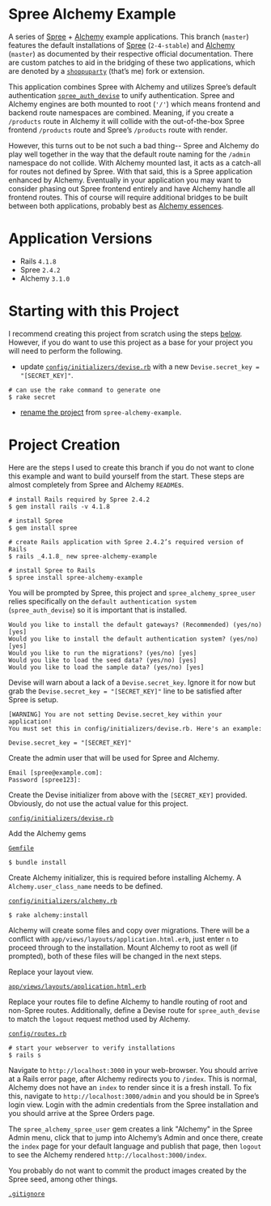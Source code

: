 # Spree Alchemy Example

A series of [Spree](https://github.com/spree/spree) + [Alchemy](https://github.com/AlchemyCMS/alchemy_cms) example applications. This branch (`master`) features the default installations of [Spree](https://github.com/spree/spree/tree/2-4-stable) (`2-4-stable`) and [Alchemy](https://github.com/AlchemyCMS/alchemy_cms) (`master`) as documented by their respective official documentation. There are custom patches to aid in the bridging of these two applications, which are denoted by a [`shoppuparty`](https://github.com/shoppuparty) (that’s me) fork or extension.

This application combines Spree with Alchemy and utilizes Spree’s default authentication [`spree_auth_devise`](https://github.com/spree/spree_auth_devise) to unify authentication. Spree and Alchemy engines are both mounted to root (`'/'`) which means frontend and backend route namespaces are combined. Meaning, if you create a `/products` route in Alchemy it will collide with the out-of-the-box Spree frontend `/products` route and Spree’s `/products` route with render.

However, this turns out to be not such a bad thing-- Spree and Alchemy do play well together in the way that the default route naming for the `/admin` namespace do not collide. With Alchemy mounted last, it acts as a catch-all for routes not defined by Spree. With that said, this is a Spree application enhanced by Alchemy. Eventually in your application you may want to consider phasing out Spree frontend entirely and have Alchemy handle all frontend routes. This of course will require additional bridges to be built between both applications, probably best as [Alchemy essences](http://guides.alchemy-cms.com/edge/essences.html).


# Application Versions

- Rails `4.1.8`
- Spree `2.4.2`
- Alchemy `3.1.0`

# Starting with this Project

I recommend creating this project from scratch using the steps [below](https://github.com/shoppuparty/spree-alchemy-example#project-creation). However, if you do want to use this project as a base for your project you will need to perform the following.

- update [`config/initializers/devise.rb`](https://github.com/shoppuparty/spree-alchemy-example/blob/master/config/initializers/devise.rb#L1) with a new `Devise.secret_key = "[SECRET_KEY]"`. 

```
# can use the rake command to generate one
$ rake secret
```

- [rename the project](http://stackoverflow.com/a/20990347/331759) from `spree-alchemy-example`.


# Project Creation

Here are the steps I used to create this branch if you do not want to clone this example and want to build yourself from the start. These steps are almost completely from Spree and Alchemy `README`s.

```
# install Rails required by Spree 2.4.2
$ gem install rails -v 4.1.8

# install Spree
$ gem install spree

# create Rails application with Spree 2.4.2’s required version of Rails
$ rails _4.1.8_ new spree-alchemy-example

# install Spree to Rails
$ spree install spree-alchemy-example
```

You will be prompted by Spree, this project and `spree_alchemy_spree_user` relies specifically on the `default authentication system` (`spree_auth_devise`) so it is important that is installed.

```
Would you like to install the default gateways? (Recommended) (yes/no) [yes] 
Would you like to install the default authentication system? (yes/no) [yes] 
Would you like to run the migrations? (yes/no) [yes] 
Would you like to load the seed data? (yes/no) [yes] 
Would you like to load the sample data? (yes/no) [yes] 
```

Devise will warn about a lack of a `Devise.secret_key`. Ignore it for now but grab the `Devise.secret_key = "[SECRET_KEY]"` line to be satisfied after Spree is setup.

```
[WARNING] You are not setting Devise.secret_key within your application!
You must set this in config/initializers/devise.rb. Here's an example:
 
Devise.secret_key = "[SECRET_KEY]"
```

Create the admin user that will be used for Spree and Alchemy.

```
Email [spree@example.com]: 
Password [spree123]: 
```

Create the Devise initializer from above with the `[SECRET_KEY]` provided. Obviously, do not use the actual value for this project.

[`config/initializers/devise.rb`](https://github.com/shoppuparty/spree-alchemy-example/blob/master/config/initializers/devise.rb#L1)


Add the Alchemy gems

[`Gemfile`](https://github.com/shoppuparty/spree-alchemy-example/blob/master/Gemfile#L46-L47)

```
$ bundle install
```

Create Alchemy initializer, this is required before installing Alchemy. A `Alchemy.user_class_name` needs to be defined.

[`config/initializers/alchemy.rb`](https://github.com/shoppuparty/spree-alchemy-example/blob/master/config/initializers/alchemy.rb#L1-L4)

```
$ rake alchemy:install
```

Alchemy will create some files and copy over migrations. There will be a conflict with `app/views/layouts/application.html.erb`, just enter `n` to proceed through to the installation. Mount Alchemy to root as well (if prompted), both of these files will be changed in the next steps.

Replace your layout view.

[`app/views/layouts/application.html.erb`](https://github.com/shoppuparty/spree-alchemy-example/blob/master/app/views/layouts/application.html.erb#L1-L16)

Replace your routes file to define Alchemy to handle routing of root and non-Spree routes. Additionally, define a Devise route for `spree_auth_devise` to match the `logout` request method used by Alchemy.

[`config/routes.rb`](https://github.com/shoppuparty/spree-alchemy-example/blob/master/config/routes.rb#L1-L13)

```
# start your webserver to verify installations
$ rails s
```

Navigate to `http://localhost:3000` in your web-browser. You should arrive at a Rails error page, after Alchemy redirects you to `/index`. This is normal, Alchemy does not have an `index` to render since it is a fresh install. To fix this, navigate to `http://localhost:3000/admin` and you should be in Spree’s login view. Login with the admin credentials from the Spree installation and you should arrive at the Spree Orders page.

The `spree_alchemy_spree_user` gem creates a link "Alchemy" in the Spree Admin menu, click that to jump into Alchemy’s Admin and once there, create the `index` page for your default language and publish that page, then `logout` to see the Alchemy rendered `http://localhost:3000/index`.

You probably do not want to commit the product images created by the Spree seed, among other things.

[`.gitignore`](https://github.com/shoppuparty/spree-alchemy-example/blob/master/.gitignore#L18-L21)
